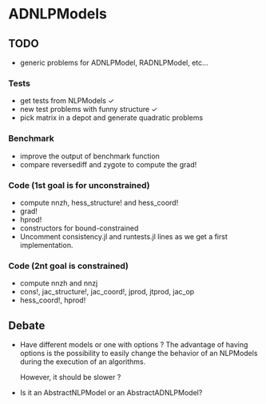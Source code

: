 # ADNLPModels

## TODO
- generic problems for ADNLPModel, RADNLPModel, etc...

### Tests
- get tests from NLPModels ✓
- new test problems with funny structure ✓
- pick matrix in a depot and generate quadratic problems
### Benchmark
- improve the output of benchmark function
- compare reversediff and zygote to compute the grad!
### Code (1st goal is for unconstrained)
- compute nnzh, hess_structure! and hess_coord!
- grad!
- hprod!
- constructors for bound-constrained
- Uncomment consistency.jl and runtests.jl lines as we get a first implementation.
### Code (2nt goal is constrained)
- compute nnzh and nnzj
- cons!, jac_structure!, jac_coord!, jprod, jtprod, jac_op
- hess_coord!, hprod!

## Debate
- Have different models or one with options ?
  The advantage of having options is the possibility to easily change the behavior
  of an NLPModels during the execution of an algorithms.

  However, it should be slower ?
- Is it an AbstractNLPModel or an AbstractADNLPModel?

